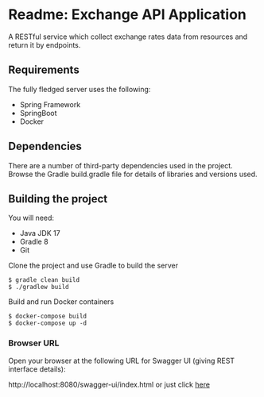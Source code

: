 # Readme: Exchange API Application
A RESTful service which collect exchange rates data from resources and return it by endpoints.

## Requirements

The fully fledged server uses the following:

* Spring Framework
* SpringBoot
* Docker

## Dependencies
There are a number of third-party dependencies used in the project. Browse the Gradle build.gradle file for details of libraries and versions used.

## Building the project
You will need:

*	Java JDK 17
*	Gradle 8
*	Git

Clone the project and use Gradle to build the server

	$ gradle clean build
	$ ./gradlew build

Build and run Docker containers

    $ docker-compose build
    $ docker-compose up -d
	
### Browser URL
Open your browser at the following URL for Swagger UI (giving REST interface details):


http://localhost:8080/swagger-ui/index.html or just click [here](http://localhost:8080/swagger-ui/index.html)	